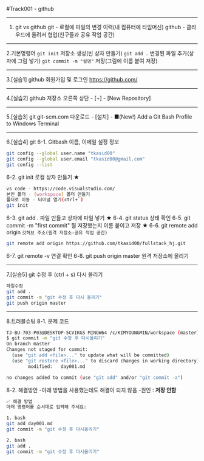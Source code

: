 #Track001 - github

---
1. git vs github
 git - 로컬에 파일의 변경 이력(내 컴퓨터에 타임머신)
 github - 클라우드에 올려서 협업(친구들과 공유 작업 공간)

---
2.기본명령어
 `git init` 저장소 생성(빈 상자 만들기)
 `git add .` 변경된 파일 추가(상자에 그림 넣기)
 `git commit -m "설명"` 저장(그림에 이름 붙여 저장)

---
3.[실습1] github 회원가입 및 로그인
 https://github.com/

---
4.[실습2] github 저장소
 오른쪽 상단 - [+] - [New Repository]

---
5.[실습3] git
 git-scm.com
 다운로드 - [설치] - ■(New!) Add a Git Bash Profile to Windows Terminal

---
6.[실습4] git
 6-1. Gitbash 이름, 이메일 설정 정보
```bash
git config --global user.name "tkasid00"
git config --global user.email "tkasid00@gmail.com"
git config --list 
```

 6-2. git init 로컬 상자 만들기 ★
```bash
vs code - https://code.visualstudio.com/
본인 폴더 - [workspace] 폴더 만들기 
폴더로 이동 - 터미널 열기(ctrl+`)
git init
```

 6-3. git add . 	파일 만들고 상자에 파일 넣기 ★
 6-4. git status	상태 확인
 6-5. git commit -m "first commit" 뭘 저장했는지 이름 붙이고 저장 ★
 6-6. git remote add origin `깃허브 주소(원격 저장소-공유 작업 공간)`
```bash
git remote add origin https://github.com/tkasid00/fullstack_hj.git
```

 6-7. git remote -v 연결 확인
 6-8. git push origin master 원격 저장소에 올리기 

---
7.[실습5] git 수정 후 (ctrl + s) 다시 올리기
```bash
파일수정
git add .
git commit -m "git 수정 후 다시 올리기"
git push origin master
```

---
8.트러블슈팅
 8-1. 문제 코드
```bash
TJ-BU-703-P03@DESKTOP-5CVIKGS MINGW64 /c/KIMYOUNGMIN/workspace (master)
$ git commit -m "git 수정 후 다시올리기"
On branch master
Changes not staged for commit:
  (use "git add <file>..." to update what will be committed)
  (use "git restore <file>..." to discard changes in working directory)       
        modified:   day001.md

no changes added to commit (use "git add" and/or "git commit -a")
```

 8-2. 해결방안
  -아래 방법을 사용했는데도 해결이 되지 않음
  -원인 : **저장 안함**
```bash
✅ 해결 방법
아래 명령어를 순서대로 입력해 주세요:

1. bash
git add day001.md
git commit -m "git 수정 후 다시올리기"

2. bash
git add .
git commit -m "git 수정 후 다시올리기"
```
